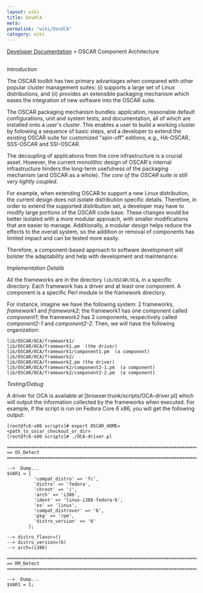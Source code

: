 ```yaml
---
layout: wiki
title: DevOCA
meta: 
permalink: "wiki/DevOCA"
category: wiki
---
```

<!-- Name: DevOCA -->
<!-- Version: 7 -->
<!-- Author: bli -->

[Developer Documentation](DevelDocs) > OSCAR Component Architecture
## 

*Introduction*

The OSCAR toolkit has two primary advantages when compared with other popular cluster management suites: (i) supports a large set of Linux distributions, and (ii) provides an extensible packaging mechanism which eases the integration of new software into the OSCAR suite.

The OSCAR packaging mechanism bundles: application, reasonable default configurations, unit and system tests, and documentation, all of which are installed onto a user's cluster.  This enables a user to build a working cluster by following a sequence of basic steps, and a developer to extend the existing OSCAR suite for customized "spin-off" editions, e.g., HA-OSCAR, SSS-OSCAR and SSI-OSCAR.

The decoupling of applications from the core infrastructure is a crucial asset.  However, the current monolithic design of OSCAR's internal infrastructure hinders the long-term usefulness of the packaging mechanism (and OSCAR as a whole). *The core of the OSCAR suite is still very tightly coupled*.

For example, when extending OSCAR to support a new Linux distribution, the current design does not isolate distribution specific details. Therefore, in order to extend the supported distribution set, a developer may have to modify large portions of the OSCAR code base.  These changes would be better isolated with a more modular approach, with smaller modifications that are easier to manage.  Additionally, a modular design helps reduce the effects
to the overall system, so the addition or removal of components has limited impact and can be tested more easily.

Therefore, a component-based approach to software development will bolster the adaptability and help with development and maintenance. 

*Implementation Details*

All the frameworks are in the directory `lib/OSCAR/OCA`, in a specific directory. Each framework has a driver and at least one component. A component is a specific Perl module in the framework directory.

For instance, imagine we have the following system: 2 frameworks, _framework1_ and _framework2_; the framework1 has one component called _component1_; the framework2 has 2 components, respectively called _component2-1_ and _component2-2_.
Then, we will have the following organization:

    lib/OSCAR/OCA/framework1/
    lib/OSCAR/OCA/framework1.pm  (the driver)
    lib/OSCAR/OCA/framework1/component1.pm  (a component)
    lib/OSCAR/OCA/framework2/
    lib/OSCAR/OCA/framework2.pm (the driver)
    lib/OSCAR/OCA/framework2/component2-1.pm  (a component)
    lib/OSCAR/OCA/framework2/component2-2.pm  (a component)

*Testing/Debug*

A driver for OCA is available at [browser:trunk/scripts/OCA-driver.pl] which will output the information collected by the frameworks when executed.  For example, if the script is run on Fedora Core 6 x86, you will get the following output:


    [root@fc6-x86 scripts]# export OSCAR_HOME=<path_to_oscar_checkout_or_dir>
    [root@fc6-x86 scripts]# ./OCA-driver.pl 
    
    =============================================================================
    == OS_Detect
    =============================================================================
    
    -->  Dump...
    $VAR1 = {
              'compat_distro' => 'fc',
              'distro' => 'fedora',
              'chroot' => '/',
              'arch' => 'i386',
              'ident' => 'linux-i386-fedora-6',
              'os' => 'linux',
              'compat_distrover' => '6',
              'pkg' => 'rpm',
              'distro_version' => '6'
            };
    
    --> distro_flavor=()
    --> distro_version=(6)
    --> arch=(i386)
    
    =============================================================================
    == RM_Detect
    =============================================================================
    
    -->  Dump...
    $VAR1 = 1;
